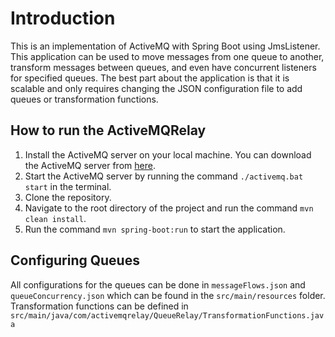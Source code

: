 # Introduction

This is an implementation of ActiveMQ with Spring Boot using JmsListener. This application can be used to move messages from one queue to another, transform messages between queues, and even have concurrent listeners for specified queues. The best part about the application is that it is scalable and only requires changing the JSON configuration file to add queues or transformation functions.

## How to run the ActiveMQRelay

1. Install the ActiveMQ server on your local machine. You can download the ActiveMQ server from [here](https://activemq.apache.org/components/classic/download/).
2. Start the ActiveMQ server by running the command `./activemq.bat start` in the terminal.
3. Clone the repository.
4. Navigate to the root directory of the project and run the command `mvn clean install`.
5. Run the command `mvn spring-boot:run` to start the application.

## Configuring Queues

All configurations for the queues can be done in ```messageFlows.json``` and ```queueConcurrency.json``` which can be found in the ```src/main/resources``` folder. Transformation functions can be defined in ```src/main/java/com/activemqrelay/QueueRelay/TransformationFunctions.java``` 